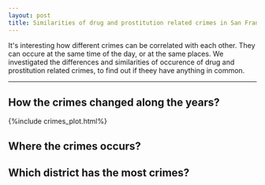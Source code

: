 ```yaml
---
layout: post
title: Similarities of drug and prostitution related crimes in San Francisco.
---
```


It's interesting how different crimes can be correlated with each other. They can occure at the same time of the day, or at the same places. We investigated the differences and similarities of occurence of drug and prostitution related crimes, to find out if theey have anything in common. 

-----

## How the crimes changed along the years?
{%include crimes_plot.html%}


## Where the crimes occurs? 


## Which district has the most crimes?
